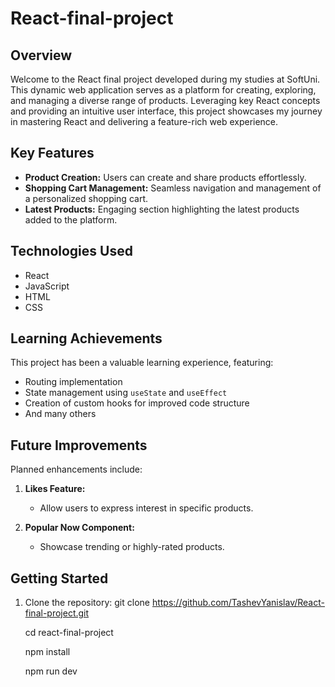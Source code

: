 # React-final-project

## Overview

Welcome to the React final project developed during my studies at SoftUni. This dynamic web application serves as a platform for creating, exploring, and managing a diverse range of products. Leveraging key React concepts and providing an intuitive user interface, this project showcases my journey in mastering React and delivering a feature-rich web experience.

## Key Features

- **Product Creation:** Users can create and share products effortlessly.
- **Shopping Cart Management:** Seamless navigation and management of a personalized shopping cart.
- **Latest Products:** Engaging section highlighting the latest products added to the platform.

## Technologies Used

- React
- JavaScript
- HTML
- CSS

## Learning Achievements

This project has been a valuable learning experience, featuring:

- Routing implementation
- State management using `useState` and `useEffect`
- Creation of custom hooks for improved code structure
- And many others

## Future Improvements

Planned enhancements include:

1. **Likes Feature:**
   - Allow users to express interest in specific products.

2. **Popular Now Component:**
   - Showcase trending or highly-rated products.

## Getting Started

1. Clone the repository:
   git clone https://github.com/TashevYanislav/React-final-project.git
   
   cd react-final-project

   npm install

   npm run dev
